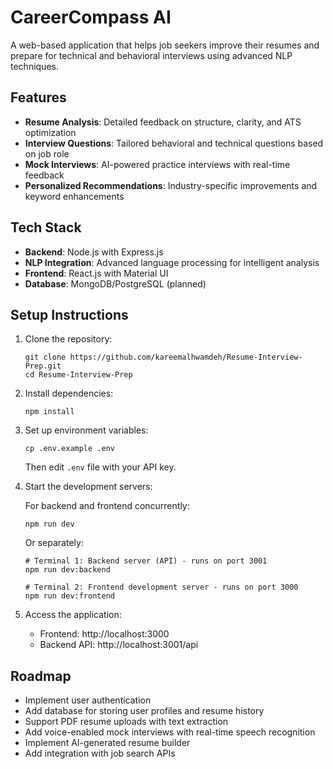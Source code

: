 # CareerCompass AI

A web-based application that helps job seekers improve their resumes and prepare for technical and behavioral interviews using advanced NLP techniques.

## Features

- **Resume Analysis**: Detailed feedback on structure, clarity, and ATS optimization
- **Interview Questions**: Tailored behavioral and technical questions based on job role
- **Mock Interviews**: AI-powered practice interviews with real-time feedback
- **Personalized Recommendations**: Industry-specific improvements and keyword enhancements

## Tech Stack

- **Backend**: Node.js with Express.js
- **NLP Integration**: Advanced language processing for intelligent analysis
- **Frontend**: React.js with Material UI
- **Database**: MongoDB/PostgreSQL (planned)

## Setup Instructions

1. Clone the repository:
   ```
   git clone https://github.com/kareemalhwamdeh/Resume-Interview-Prep.git
   cd Resume-Interview-Prep
   ```

2. Install dependencies:
   ```
   npm install
   ```

3. Set up environment variables:
   ```
   cp .env.example .env
   ```
   Then edit `.env` file with your API key.

4. Start the development servers:
   
   For backend and frontend concurrently:
   ```
   npm run dev
   ```
   
   Or separately:
   ```
   # Terminal 1: Backend server (API) - runs on port 3001
   npm run dev:backend
   
   # Terminal 2: Frontend development server - runs on port 3000
   npm run dev:frontend
   ```

5. Access the application:
   - Frontend: http://localhost:3000
   - Backend API: http://localhost:3001/api

## Roadmap

- Implement user authentication
- Add database for storing user profiles and resume history
- Support PDF resume uploads with text extraction
- Add voice-enabled mock interviews with real-time speech recognition
- Implement AI-generated resume builder
- Add integration with job search APIs